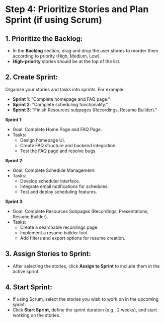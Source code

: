 # Step 4: Prioritize Stories and Plan Sprint (if using Scrum)

## 1. Prioritize the Backlog:
- In the **Backlog** section, drag and drop the user stories to reorder them according to priority (High, Medium, Low).
- **High-priority** stories should be at the top of the list.

## 2. Create Sprint:
Organize your stories and tasks into sprints. For example:  
- **Sprint 1**: "Complete homepage and FAQ page."  
- **Sprint 2**: "Complete scheduling functionality."  
- **Sprint 3**: "Finish Resources subpages (Recordings, Resume Builder)."  

**Sprint 1**:
- Goal: Complete Home Page and FAQ Page.
- Tasks:
  - Design homepage UI.
  - Create FAQ structure and backend integration.
  - Test the FAQ page and resolve bugs.

**Sprint 2**:
- Goal: Complete Schedule Management.
- Tasks:
  - Develop scheduler interface.
  - Integrate email notifications for schedules.
  - Test and deploy scheduling features.

**Sprint 3**:
- Goal: Complete Resources Subpages (Recordings, Presentations, Resume Builder).
- Tasks:
  - Create a searchable recordings page.
  - Implement a resume builder tool.
  - Add filters and export options for resume creation.

## 3. Assign Stories to Sprint:
- After selecting the stories, click **Assign to Sprint** to include them in the active sprint.

## 4. Start Sprint:
- If using Scrum, select the stories you wish to work on in the upcoming sprint.  
- Click **Start Sprint**, define the sprint duration (e.g., 2 weeks), and start working on the stories.  
